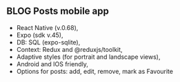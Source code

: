 ## BLOG Posts mobile app

- React Native (v.0.68),
- Expo (sdk v.45),
- DB: SQL (expo-sqlite),
- Context: Redux and @reduxjs/toolkit,
- Adaptive styles (for portrait and landscape views),
- Android and IOS friendly,
- Options for posts: add, edit, remove, mark as Favourite

